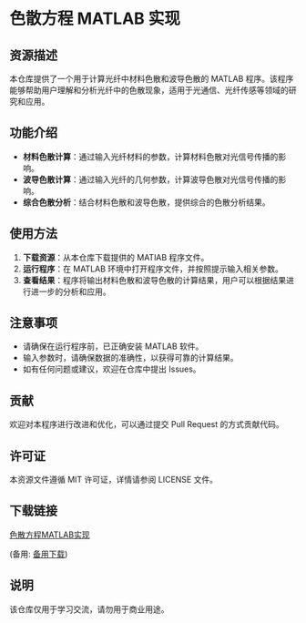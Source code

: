 # 色散方程 MATLAB 实现

## 资源描述

本仓库提供了一个用于计算光纤中材料色散和波导色散的 MATLAB 程序。该程序能够帮助用户理解和分析光纤中的色散现象，适用于光通信、光纤传感等领域的研究和应用。

## 功能介绍

- **材料色散计算**：通过输入光纤材料的参数，计算材料色散对光信号传播的影响。
- **波导色散计算**：通过输入光纤的几何参数，计算波导色散对光信号传播的影响。
- **综合色散分析**：结合材料色散和波导色散，提供综合的色散分析结果。

## 使用方法

1. **下载资源**：从本仓库下载提供的 MATlAB 程序文件。
2. **运行程序**：在 MATLAB 环境中打开程序文件，并按照提示输入相关参数。
3. **查看结果**：程序将输出材料色散和波导色散的计算结果，用户可以根据结果进行进一步的分析和应用。

## 注意事项

- 请确保在运行程序前，已正确安装 MATLAB 软件。
- 输入参数时，请确保数据的准确性，以获得可靠的计算结果。
- 如有任何问题或建议，欢迎在仓库中提出 Issues。

## 贡献

欢迎对本程序进行改进和优化，可以通过提交 Pull Request 的方式贡献代码。

## 许可证

本资源文件遵循 MIT 许可证，详情请参阅 LICENSE 文件。

## 下载链接
[色散方程MATLAB实现](https://pan.quark.cn/s/66d61778d17f) 

(备用: [备用下载](https://pan.baidu.com/s/1fojUVKeluuQudOz_4s8sZA?pwd=1234))

## 说明

该仓库仅用于学习交流，请勿用于商业用途。
